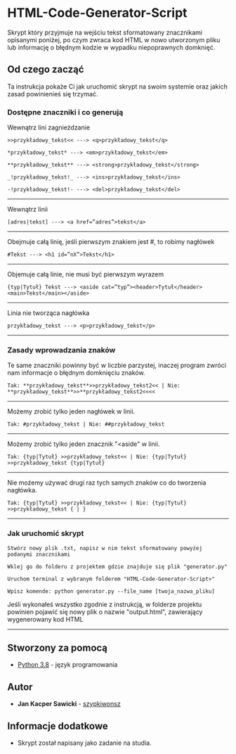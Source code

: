 # HTML-Code-Generator-Script

Skrypt który przyjmuje na wejściu tekst sformatowany znacznikami opisanymi poniżej, po czym zwraca kod HTML w nowo utworzonym pliku lub informację o błędnym kodzie w wypadku niepoprawnych domknięć.

## Od czego zacząć

Ta instrukcja pokaże Ci jak uruchomić skrypt na swoim systemie oraz jakich zasad powinienieś się trzymać.

### Dostępne znaczniki i co generują

Wewnątrz lini zagnieżdzanie

```
>>przykładowy_tekst<< ---> <q>przykładowy_tekst</q> 
```
```
*przykładowy_tekst* ---> <em>przykładowy_tekst</em>
```
```
**przykładowy_tekst** ---> <strong>przykładowy_tekst</strong>
```
```
_!przykładowy_tekst!_ ---> <ins>przykładowy_tekst</ins>
```
```
-!przykładowy_tekst!- ---> <del>przykładowy_tekst</del>
```
---

Wewnątrz linii

```
[adres|tekst] ---> <a href=”adres”>tekst</a>
```
---

Obejmuje całą linię, jeśli pierwszym znakiem jest #, to robimy nagłówek

```
#Tekst ---> <h1 id=”nX”>Tekst</h1>
```
---

Objemuje całą linie, nie musi być pierwszym wyrazem

```
{typ|Tytuł} Tekst ---> <aside cat=”typ”><header>Tytuł</header><main>Tekst</main></aside>
```
---

Linia nie tworząca nagłówka

```
przykładowy_tekst ---> <p>przykładowy_tekst</p>
```
---

### Zasady wprowadzania znaków

Te same znaczniki powinny być w liczbie parzystej, inaczej program zwróci nam informacje o błędnym domknięciu znaków.

```
Tak: **przykładowy_tekst**>>przykładowy_tekst2<< | Nie: **przykładowy_tekst**>>**przykładowy_tekst2<<<<
```
---

Możemy zrobić tylko jeden nagłówek w linii.

```
Tak: #przykładowy_tekst | Nie: ##przykładowy_tekst
```
---

Możemy zrobić tylko jeden znacznik "<aside" w linii.

```
Tak: {typ|Tytuł} >>przykładowy_tekst<< | Nie: {typ|Tytuł} >>przykładowy_tekst {typ|Tytuł}
```
---

Nie możemy używać drugi raz tych samych znaków co do tworzenia nagłówka.

```
Tak: {typ|Tytuł} >>przykładowy_tekst<< | Nie: {typ|Tytuł} >>przykładowy_tekst { | }
```
---

### Jak uruchomić skrypt

```
Stwórz nowy plik .txt, napisz w nim tekst sformatowany powyżej podanymi znacznikami
```
```
Wklej go do folderu z projektem gdzie znajduje się plik "generator.py"
```
```
Uruchom terminal z wybranym folderem "HTML-Code-Generator-Script>"
```
```
Wpisz komende: python generator.py --file_name [twoja_nazwa_pliku]
```

Jeśli wykonałeś wszystko zgodnie z instrukcją, w folderze projektu powinien pojawić się nowy plik o nazwie "output.html", zawierający wygenerowany kod HTML

---

## Stworzony za pomocą

* [Python 3.8](https://www.python.org/) - język programowania

## Autor

* **Jan Kacper Sawicki** - [szypkiwonsz](https://github.com/szypkiwonsz)

## Informacje dodatkowe

* Skrypt został napisany jako zadanie na studia.
